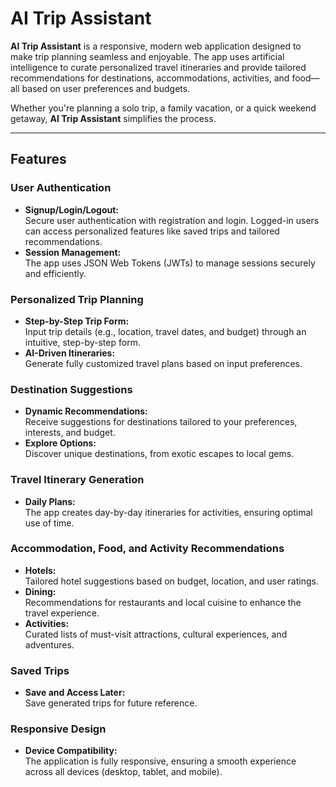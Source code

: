 # AI Trip Assistant  

**AI Trip Assistant** is a responsive, modern web application designed to make trip planning seamless and enjoyable. The app uses artificial intelligence to curate personalized travel itineraries and provide tailored recommendations for destinations, accommodations, activities, and food—all based on user preferences and budgets.  

Whether you're planning a solo trip, a family vacation, or a quick weekend getaway, **AI Trip Assistant** simplifies the process.

---

## Features  

### User Authentication  
- **Signup/Login/Logout:**  
  Secure user authentication with registration and login. Logged-in users can access personalized features like saved trips and tailored recommendations.  
- **Session Management:**  
  The app uses JSON Web Tokens (JWTs) to manage sessions securely and efficiently.  

### Personalized Trip Planning  
- **Step-by-Step Trip Form:**  
  Input trip details (e.g., location, travel dates, and budget) through an intuitive, step-by-step form.  
- **AI-Driven Itineraries:**  
  Generate fully customized travel plans based on input preferences.  

### Destination Suggestions  
- **Dynamic Recommendations:**  
  Receive suggestions for destinations tailored to your preferences, interests, and budget.  
- **Explore Options:**  
  Discover unique destinations, from exotic escapes to local gems.  

### Travel Itinerary Generation  
- **Daily Plans:**  
  The app creates day-by-day itineraries for activities, ensuring optimal use of time.  

### Accommodation, Food, and Activity Recommendations  
- **Hotels:**  
  Tailored hotel suggestions based on budget, location, and user ratings.  
- **Dining:**  
  Recommendations for restaurants and local cuisine to enhance the travel experience.  
- **Activities:**  
  Curated lists of must-visit attractions, cultural experiences, and adventures.  

### Saved Trips  
- **Save and Access Later:**  
  Save generated trips for future reference. 

### Responsive Design  
- **Device Compatibility:**  
  The application is fully responsive, ensuring a smooth experience across all devices (desktop, tablet, and mobile).  
